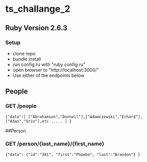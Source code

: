 # ts_challange_2
## Ruby Version 2.6.3
### Setup
* clone repo
* bundle install
* run config.ru with "ruby config.ru"
* open browser to "http://localhost:3000/"
* Use either of the endpoints below

## People
### GET /people
`
{"data":[
    ["Abrahamson","Donnell"],["Adamczewski","Erhard"],["Adao","Orin"],etc .....
    ]
 }
`
  
##Person
### GET /person/{last_name}/{first_name}
`
{"data":
  {"id":"381",
  "first":"Phoebe",
  "last":"Brandon"}
}
`




